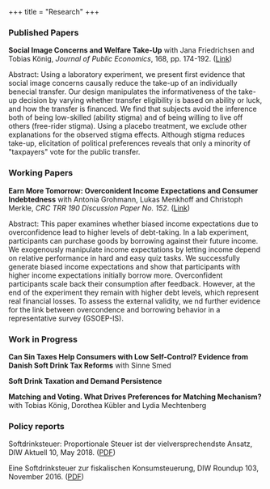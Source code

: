 +++
title = "Research"
+++

<h3><strong>Published Papers</strong></h3>
<strong>Social Image Concerns and Welfare Take-Up</strong>
with Jana Friedrichsen and Tobias König, <em>Journal of Public Economics</em>, 168, pp. 174-192. (<a href="https://www.sciencedirect.com/science/article/abs/pii/S0047272718302068" target="_blank">Link</a>)


Abstract: 
Using a laboratory experiment, we present first evidence that social image concerns causally reduce the take-up of an individually benecial transfer. Our design manipulates the informativeness of the take-up decision by varying whether transfer eligibility is based on ability or luck, and how the transfer is financed. We find that subjects avoid the inference both of being low-skilled (ability stigma) and of being willing to live off others (free-rider stigma). Using a placebo treatment, we exclude other explanations for the observed stigma effects. Although stigma reduces take-up, elicitation of political preferences reveals that only a minority of "taxpayers" vote for the public transfer.

<h3><strong>Working Papers</strong></h3>
<strong>Earn More Tomorrow: Overconident Income Expectations and Consumer Indebtedness</strong>
with Antonia Grohmann, Lukas Menkhoff and Christoph Merkle, <em>CRC TRR 190 Discussion Paper No. 152</em>. (<a href="https://rationality-and-competition.de/wp-content/uploads/discussion_paper/152.pdf" target="_blank">Link</a>)

Abstract:
This paper examines whether biased income expectations due to overconfidence lead to higher levels of debt-taking. In a lab experiment, participants can purchase goods by borrowing against their future income. We exogenously manipulate income expectations by letting income depend on relative performance in hard and easy quiz tasks. We successfully generate biased income expectations and show that participants with higher income expectations initially borrow more. Overconfident participants scale back their consumption after feedback. However, at the end of the experiment they remain with higher debt levels, which represent real financial losses. To assess the external validity, we nd further evidence for the link between overcondence and borrowing behavior in a representative survey (GSOEP-IS).

<h3><strong>Work in Progress</strong></h3>
<strong>Can Sin Taxes Help Consumers with Low Self-Control? Evidence from Danish Soft Drink Tax Reforms</strong>
with Sinne Smed

<strong>Soft Drink Taxation and Demand Persistence</strong>

<strong>Matching and Voting. What Drives Preferences for Matching Mechanism?</strong>
with Tobias König, Dorothea Kübler and Lydia Mechtenberg



<h3><strong>Policy reports</strong></h3>

Softdrinksteuer: Proportionale Steuer ist der vielversprechendste Ansatz, DIW Aktuell 10, May 2018. (<a href="https://www.diw.de/documents/publikationen/73/diw_01.c.583812.de/diw_aktuell_10.pdf" target="_blank">PDF</a>)

Eine Softdrinksteuer zur fiskalischen Konsumsteuerung, DIW Roundup 103, November 2016. (<a href="https://www.diw.de/documents/publikationen/73/diw_01.c.546337.de/diw_roundup_103_de.pdf" target="_blank">PDF</a>)
